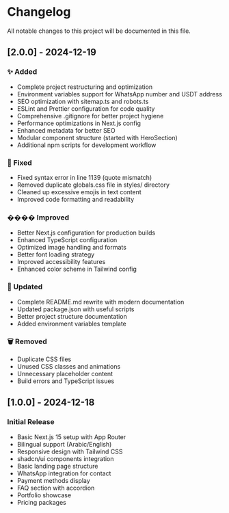 # Changelog

All notable changes to this project will be documented in this file.

## [2.0.0] - 2024-12-19

### ✨ Added
- Complete project restructuring and optimization
- Environment variables support for WhatsApp number and USDT address
- SEO optimization with sitemap.ts and robots.ts
- ESLint and Prettier configuration for code quality
- Comprehensive .gitignore for better project hygiene
- Performance optimizations in Next.js config
- Enhanced metadata for better SEO
- Modular component structure (started with HeroSection)
- Additional npm scripts for development workflow

### 🔧 Fixed
- Fixed syntax error in line 1139 (quote mismatch)
- Removed duplicate globals.css file in styles/ directory
- Cleaned up excessive emojis in text content
- Improved code formatting and readability

### ���� Improved
- Better Next.js configuration for production builds
- Enhanced TypeScript configuration
- Optimized image handling and formats
- Better font loading strategy
- Improved accessibility features
- Enhanced color scheme in Tailwind config

### 📝 Updated
- Complete README.md rewrite with modern documentation
- Updated package.json with useful scripts
- Better project structure documentation
- Added environment variables template

### 🗑️ Removed
- Duplicate CSS files
- Unused CSS classes and animations
- Unnecessary placeholder content
- Build errors and TypeScript issues

## [1.0.0] - 2024-12-18

### Initial Release
- Basic Next.js 15 setup with App Router
- Bilingual support (Arabic/English)
- Responsive design with Tailwind CSS
- shadcn/ui components integration
- Basic landing page structure
- WhatsApp integration for contact
- Payment methods display
- FAQ section with accordion
- Portfolio showcase
- Pricing packages
